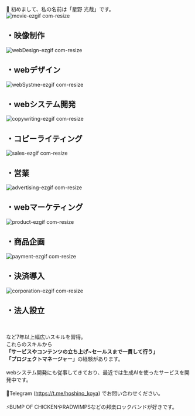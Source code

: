 👋 初めまして、私の名前は「星野 光哉」です。
<br> 
![movie-ezgif com-resize](https://github.com/user-attachments/assets/669a09bc-eaf6-48ae-aefa-0b0c8e7a2cef) <h2>・<b>映像制作</b></h2>
![webDesign-ezgif com-resize](https://github.com/user-attachments/assets/360ba30a-ec6c-41a9-9e8b-41cd43b4b6ce) <h2>・<b>webデザイン</b></h2>
![webSystme-ezgif com-resize](https://github.com/user-attachments/assets/b6362372-93eb-4303-aabe-f4e45d71abbb) <h2>・<b>webシステム開発</b></h2>
![copywriting-ezgif com-resize](https://github.com/user-attachments/assets/b2df2514-6905-4b24-a0a0-351c2f287e70) <h2>・<b>コピーライティング</b></h2>
![sales-ezgif com-resize](https://github.com/user-attachments/assets/bf398385-785e-401f-959f-c000ada13868) <h2>・<b>営業</b></h2>
![advertising-ezgif com-resize](https://github.com/user-attachments/assets/4d64ad23-2365-4063-a187-3129fd7530de) <h2>・<b>webマーケティング</b></h2>
![product-ezgif com-resize](https://github.com/user-attachments/assets/5aa44b0a-0c15-4b21-b1d1-d503e1c84384) <h2>・<b>商品企画</b></h2>
![payment-ezgif com-resize](https://github.com/user-attachments/assets/486d3e8f-8f71-4971-bbdc-049e817e1147) <h2>・<b>決済導入</b></h2>
![corporation-ezgif com-resize](https://github.com/user-attachments/assets/0e011afe-6fcf-4352-8016-6803eff5b5ae) <h2>・<b>法人設立</b></h2>
<br> 
 
など7年以上幅広いスキルを習得。<br>
これらのスキルから<br>
<b>「サービスやコンテンツの立ち上げ~セールスまで一貫して行う」</b><br>
<b>「プロジェクトマネージャー」</b>の経験があります。<br>
<br> 
webシステム開発にも従事してきており、最近では生成AIを使ったサービスを開発中です。<br>
<br>
📠Telegram (https://t.me/hoshino_koya) でお問い合わせください。<br>
<br>
⚡BUMP OF CHICKENやRADWIMPSなどの邦楽ロックバンドが好きです。<br>
